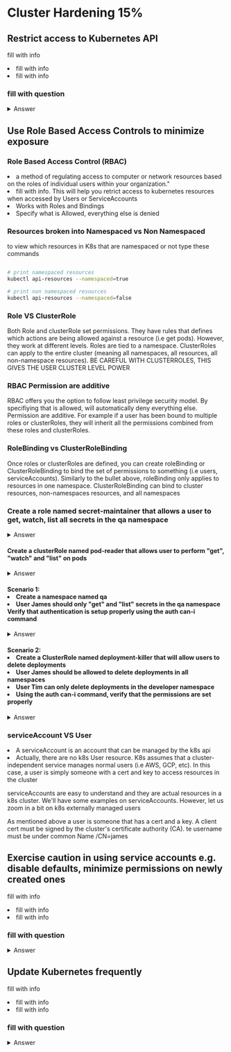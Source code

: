 <h1> Cluster Hardening 15%</h1>

<h2>Restrict access to Kubernetes API</h2>
<p>fill with info</p>

<li>fill with info</li>
<li>fill with info</li>

<h3> fill with question</h3>

<details><summary>Answer</summary>

```bash
#replace with answers
```

</details>


<h2>Use Role Based Access Controls to minimize exposure</h2>

<h3> Role Based Access Control (RBAC)</h3>
<li>a method of regulating access to computer or network resources based on the roles of individual users within your organization."</li>
<li>fill with info. This will help you retrict access to kubernetes resources when accessed by Users or ServiceAccounts</li>
<li>Works with Roles and Bindings</li>
<li>Specify what is Allowed, everything else is denied</li>

<h3> Resources broken into Namespaced vs Non Namespaced</h3>
<p> to view which resources in K8s that are namespaced or not type these commands</p>

```bash

# print namespaced resources
kubectl api-resources --namespaced=true

# print non namespaced resources
kubectl api-resources --namespaced=false
```

<h3> Role VS ClusterRole</h3>
<p> Both Role and clusterRole set permissions. They have rules that defines which actions are being allowed against a resource (i.e get pods). However, they work at different levels. Roles are tied to a namespace. ClusterRoles can apply to the entire cluster (meaning all namespaces, all resources, all non-namespace resources). BE CAREFUL WITH CLUSTERROLES, THIS GIVES THE USER CLUSTER LEVEL POWER<p> 

<h3> RBAC Permission are additive </h3>
<p> RBAC offers you the option to follow least privilege security model. By specifiying that is allowed, will automatically deny everything else. Permission are additive. For example if a user has been bound to multiple roles or clusterRoles, they will inherit all the permissions combined from these roles and clusterRoles.</p>

<h3> RoleBinding vs ClusterRoleBinding</h3>
<p> Once roles or clusterRoles are defined, you can create roleBinding or ClusterRoleBinding to bind the set of permissions to something (i.e users, serviceAccounts). Similarly to the bullet above, roleBinding only applies to resources in one namespace. ClusterRoleBinding can bind to cluster resources, non-namespaces resources, and all namespaces</p>

<h3> Create a role named secret-maintainer that allows a user to get, watch, list all secrets in the qa namespace</h3>
<details><summary>Answer</summary>

```bash
# imperative using kubectl command
kubectl create role secret-maintainer --verb=get,watch,list --resource=secrets --namespace qa

# declarative creating file then applying
# vi secret-maintainer.yaml
metadata:
  namespace: qa
  name: secret-maintainer
rules:
- apiGroups: [""]
  resources: ["secrets"]
  verbs: ["get", "watch", "list"]

kubectl apply -f secret-maintainer.yaml
```

</details>

<h4> Create a clusterRole named pod-reader that allows user to perform "get", "watch" and "list" on pods</h4>
<details><summary>Answer</summary>

```bash
# imperative using kubectl command
# Create a ClusterRole named "pod-reader" that allows user to perform "get", "watch" and "list" on pods
kubectl create clusterrole pod-reader --verb=get,list,watch --resource=pods

# declarative creating file then applying
# vi secret-maintainer.yaml
metadata:
  name: pod-reader
rules:
- apiGroups: [""]
  resources: ["pods"]
  verbs: ["get", "watch", "list"]

kubectl apply -f secret-maintainer.yaml
```

</details>

<h4> Scenario 1: 
<li>Create a namespace named qa</li>
<li> User James should only "get" and "list" secrets in the qa namespace</li>
</li> Verify that authentication is setup properly using the auth can-i command</li>
</h4>
<details><summary>Answer</summary>

```bash
##### imperative solution #####

# creating namespace
kubectl create namespace qa

# create role named secret-readers with verb=get,list in the developer namespace
kubectl create role secret-readers --verb=get,list --resource=secrets -n qa

# bind role secret-readers to user james
kubectl create rolebinding secret-readers --role=secret-readers --user=james

# verify that user James has the permission to get and list secrets in the qa namespace
kubectl  auth can-i get secrets --as james -n qa
kubectl auth can-i get secrets --as james -n qa

#### Declarative solution (ONLY WANTED TO SHOW A DEMO OF THIS. DURING EXAM USE IMPERATIVE INSTEAD OF DECLARATIVE. ONLY USE DECLARATIVE IF YOU MUST.) #####

#create namespace
kubectl create namespace qa # no reason to not use imperative to create a namespace

# create role by using the imperative command to generate the yaml file (which you can save, make changes to for later)
kubectl create role secret-readers --verb=get,list --resource=secrets -n qa -o yaml --dry-run=client > role-secret-readers.yaml

# cat secret-readers.yaml
apiVersion: rbac.authorization.k8s.io/v1
kind: Role
metadata:
  creationTimestamp: null
  name: secret-readers
  namespace: qa
rules:
- apiGroups:
  - ""
  resources:
  - secrets
  verbs:
  - get
  - list

kubectl apply -f role-secret-readers.yaml

# bind role secret-readers to user james (using the imperative approach, we can generate the declarative yaml file that can be modified and stored for later use)
kubectl create rolebinding secret-readers -n qa --role=secret-readers --user=james -oyaml --dry-run=client > rolebinding-secret-readers.yaml

# cat rolebinding-secret-readers.yaml
apiVersion: rbac.authorization.k8s.io/v1
kind: RoleBinding
metadata:
  creationTimestamp: null
  name: secret-readers
  namespace: qa
roleRef:
  apiGroup: rbac.authorization.k8s.io
  kind: Role
  name: secret-readers
subjects:
- apiGroup: rbac.authorization.k8s.io
  kind: User
  name: james

kubectl apply -f rolebinding-secret-readers.yaml

```

</details>

<h4> Scenario 2: 
<li>Create a ClusterRole named deployment-killer that will allow users to delete deployments</li>
<li> User James should be allowed to delete deployments in all namespaces</li>
<li> User Tim can only delete deployments in the developer namespace</li>
<li> Using the auth can-i command, verify that the permissions are set properly</li>
</h4>
<details><summary>Answer</summary>

```bash
# create clusterRole named deployment-killer with verb=delete applied to deployments resources. 
kubectl create clusterrole deployment-killer --verb delete --resource=deployments

# bind clusterRole deployment-killer to user james. 
# James should be able to delete deployments in all namespace
kubectl create clusterrolebinding cluster-deployment-killer --clusterrole deployment-killer --user=james

# bind clusterRole deployment-killer to user Tim. 
# remember that user Tim should only be allowed to delete deployments in the developer namespace
kubectl create rolebinding developer-deployment-killer --clusterrole deployment-killer --user=tim 
# verify that James can delete deployments in any namespaces 
kubectl  auth can-i delete deploy --as james -A   # all namespaces
kubectl auth can-i delete deploy --as james -n developer

# verify that Tim can only delete deployments in the developer namespace
kubectl  auth can-i delete deploy --as tim -A
kubectl auth can-i delete deploy --as tim -n developer

```

</details>


<h3> serviceAccount VS User </h3>
<li> A serviceAccount is an account that can be managed by the k8s api</li>
<li> Actually, there are no k8s User resource. K8s assumes that a cluster-independent service manages normal users (i.e AWS, GCP, etc). In this case, a user is simply someone with a cert and key to access resources in the cluster</li> 

<p> serviceAccounts are easy to understand and they are actual resources in a k8s cluster. We'll have some examples on serviceAccounts. However, let us zoom in a bit on k8s externally managed users</p>

<p> As mentioned above a user is someone that has a cert and a key. A client cert must be signed by the cluster's certificate authority (CA). te username must be under common Name /CN=james</p>



<h2>Exercise caution in using service accounts e.g. disable defaults, minimize permissions on newly created ones </h2>
<p>fill with info</p>

<li>fill with info</li>
<li>fill with info</li>

<h3> fill with question</h3>

<details><summary>Answer</summary>

```bash
#replace with answers
```

</details>


<h2>Update Kubernetes frequently</h2>

<p>fill with info</p>

<li>fill with info</li>
<li>fill with info</li>

<h3> fill with question</h3>

<details><summary>Answer</summary>

```bash
#replace with answers
```

</details>